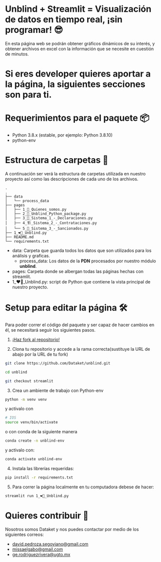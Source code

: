 # Unblind + Streamlit = Visualización de datos en tiempo real, ¡sin programar! 😎
En esta página web se podrán obtener gráficos dinámicos de su interés, y obtener archivos en excel con la información que se necesite en cuestión de minutos.

# Si eres developer quieres aportar a la página, la siguientes secciones son para ti.

# Requerimientos para el paquete 📦
- Python 3.8.x (estable, por ejemplo: Python 3.8.10)
- python-env

# Estructura de carpetas 📁
A continuación ser verá la estructura de carpetas utilizada en nuestro proyecto así como las descripciones de cada uno de los archivos.

```
.
.
├── data
│   └── process_data
├── pages
│   ├── 1_👀_Quienes_somos.py
│   ├── 2_🐍_Unblind_Python_package.py
│   ├── 3_💸_Sistema_1_-_Declaraciones.py
│   ├── 4_🏗️_Sistema_2_-_Contrataciones.py
│   └── 5_🚓_Sistema_3_-_Sancionados.py
├── 1_❤️‍🔥_Unblind.py
├── README.md
└── requirements.txt
```

- data: Carpeta que guarda todos los datos que son utilizados para los análisis y graficas.
	- process_data: Los datos de la __PDN__ procesados por nuestro módulo **unblind**. 
- pages: Carpeta donde se albergan todas las páginas hechas con streamlit.
- 1_❤️‍🔥_Unblind.py: script de Python que contiene la vista principal de nuestro proyecto.


# Setup para editar la página 🛠
Para poder correr el código del paquete y ser capaz de hacer cambios en él, se necesitará seguir los siguientes pasos.

1. [¡Haz fork al repositorio!](https://docs.github.com/en/pull-requests/collaborating-with-pull-requests/working-with-forks/about-forks)

2. Clona tu repositorio y accede a la rama correcta(sustituye la URL de abajo por la URL de tu fork)
```bash
git clone https://github.com/Dataket/unblind.git

cd unblind

git checkout streamlit
```

3. Crea un ambiente de trabajo con Python-env
```bash
python -m venv venv
```
y actívalo con

```bash
# IOS
source venv/bin/activate
```
o con conda de la siguiente manera
```bash
conda create -n unblind-env
```

y actívalo con:
```bash
conda activate unblind-env
```

4. Instala las librerías requeridas: 
```bash
pip install -r requirements.txt
```

5. Para correr la página localmente en tu computadora debese de hacer:
```bash
streamlit run 1_❤️‍🔥_Unblind.py
```

# Quieres contribuir 🤔
Nosotros somos Dataket y nos puedes contactar por medio de los siguientes correos:
- david.pedroza.segoviano@gmail.com
- missaelgabo@gmail.com
- ge.rodriguezrivera@ugto.mx
